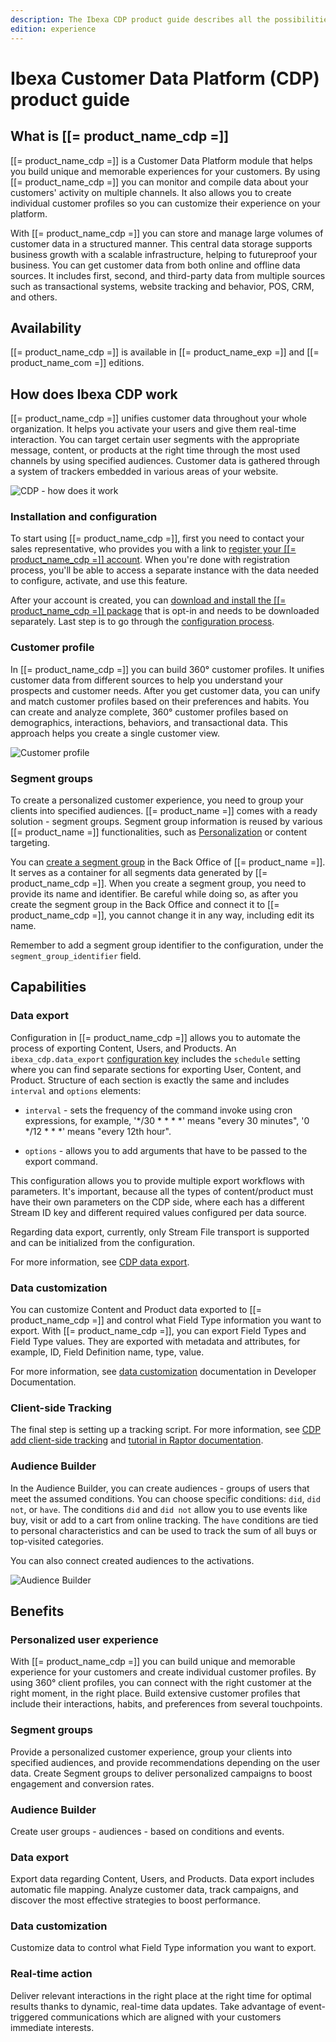 ```yaml
---
description: The Ibexa CDP product guide describes all the possibilities that the Customer Data Platform offers to help you build great customer experiences.
edition: experience
---
```


# Ibexa Customer Data Platform (CDP) product guide

## What is [[= product_name_cdp =]]

[[= product_name_cdp =]] is a Customer Data Platform module that helps you build unique and memorable experiences for your customers.
By using [[= product_name_cdp =]] you can monitor and compile data about your customers' activity on multiple channels.
It also allows you to create individual customer profiles so you can customize their experience on your platform.

With [[= product_name_cdp =]] you can store and manage large volumes of customer data in a structured manner. This central data storage supports business growth with a scalable infrastructure, helping to futureproof your business.
You can get customer data from both online and offline data sources.
It includes first, second, and third-party data from multiple sources such as transactional systems, website tracking and behavior, POS, CRM, and others.

## Availability

[[= product_name_cdp =]] is available in [[= product_name_exp =]] and [[= product_name_com =]] editions.

## How does Ibexa CDP work

[[= product_name_cdp =]] unifies customer data throughout your whole organization. It helps you activate your users and give them real-time interaction.
You can target certain user segments with the appropriate message, content, or products at the right time through the most used channels by using specified audiences.
Customer data is gathered through a system of trackers embedded in various areas of your website.

![CDP - how does it work](img/cdp_how_works.png)

### Installation and configuration

To start using [[= product_name_cdp =]], first you need to contact your sales representative, who provides you with a link to [register your [[= product_name_cdp =]] account](https://doc.ibexa.co/en/latest/cdp/cdp_installation/#register-in-ibexa-cdp-dashboard). When you're done with registration process, you'll be able to access a separate instance with the data needed to configure, activate, and use this feature.

After your account is created, you can [download and install the [[= product_name_cdp =]] package](https://doc.ibexa.co/en/latest/cdp/cdp_installation/#install-cdp-package) that is opt-in and needs to be downloaded separately. Last step is to go through the [configuration process](https://doc.ibexa.co/en/latest/cdp/cdp_activation/cdp_configuration/).

### Customer profile

In [[= product_name_cdp =]] you can build 360° customer profiles. It unifies customer data from different sources to help you understand your prospects and customer needs.
After you get customer data, you can unify and match customer profiles based on their preferences and habits. You can create and analyze complete, 360° customer profiles based on demographics, interactions, behaviors, and transactional data.
This approach helps you create a single customer view.

![Customer profile](img/customer_profile.png)

### Segment groups

To create a personalized customer experience, you need to group your clients into specified audiences.
[[= product_name =]] comes with a ready solution - segment groups.
Segment group information is reused by various [[= product_name =]] functionalities, such as [Personalization](personalization_guide.md) or content targeting.

You can [create a segment group](https://doc.ibexa.co/projects/userguide/en/latest/personalization/segment_management/) in the Back Office of [[= product_name =]]. It serves as a container for all segments data generated by [[= product_name_cdp =]].
When you create a segment group, you need to provide its name and identifier.
Be careful while doing so, as after you create the segment group in the Back Office and connect it to [[= product_name_cdp =]], you cannot change it in any way, including edit its name.

Remember to add a segment group identifier to the configuration, under the `segment_group_identifier` field.

## Capabilities

### Data export

Configuration in [[= product_name_cdp =]] allows you to automate the process of exporting Content, Users, and Products.
An `ibexa_cdp.data_export` [configuration key](https://doc.ibexa.co/en/latest/cdp/cdp_data_export_schedule/#configuration-key) includes the `schedule` setting where you can find separate sections for exporting User, Content, and Product. Structure of each section is exactly the same and includes `interval` and `options` elements:

- `interval` - sets the frequency of the command invoke using cron expressions, for example, '*/30 * * * *' means "every 30 minutes", '0 */12 * * *' means "every 12th hour".

- `options` - allows you to add arguments that have to be passed to the export command.

This configuration allows you to provide multiple export workflows with parameters. It's important, because all the types of content/product must have their own parameters on the CDP side, where each has a different Stream ID key and different required values configured per data source.

Regarding data export, currently, only Stream File transport is supported and can be initialized from the configuration.

For more information, see [CDP data export](https://doc.ibexa.co/en/latest/cdp/cdp_activation/cdp_data_export/).

### Data customization

​You can customize Content and Product data exported to [[= product_name_cdp =]] and control what Field Type information you want to export.
With [[= product_name_cdp =]], you can export Field Types and Field Type values. They are exported with metadata and attributes, for example, ID, Field Definition name, type, value.

For more information, see [data customization](https://doc.ibexa.co/en/latest/cdp/cdp_data_customization/#data-customization) documentation in Developer Documentation.

### Client-side Tracking

The final step is setting up a tracking script.
For more information, see [CDP add client-side tracking](https://doc.ibexa.co/en/latest/cdp/cdp_activation/cdp_add_clientside_tracking/) and [tutorial in Raptor documentation](https://support.raptorsmartadvisor.com/hc/en-us/articles/9563346335004-Client-Side-Tracking).

### Audience Builder

In the Audience Builder, you can create audiences - groups of users that meet the assumed conditions.
You can choose specific conditions: `did`, `did not`, or `have`.
The conditions `did` and `did not` allow you to use events like buy, visit or add to a cart from online tracking. The  `have` conditions are tied to personal characteristics and can be used to track the sum of all buys or top-visited categories.

You can also connect created audiences to the activations.

![Audience Builder](img/audience_builder.png)

## Benefits

### Personalized user experience

With [[= product_name_cdp =]] you can build unique and memorable experience for your customers and create individual customer profiles.
By using 360° client profiles, you can connect with the right customer at the right moment, in the right place.
Build extensive customer profiles that include their interactions, habits, and preferences from several touchpoints.

### Segment groups

Provide a personalized customer experience, group your clients into specified audiences, and provide recommendations depending on the user data.
Create Segment groups to deliver personalized campaigns to boost engagement and conversion rates.

### Audience Builder

Create user groups - audiences - based on conditions and events.

### Data export

Export data regarding Content, Users, and Products. Data export includes automatic file mapping.
Analyze customer data, track campaigns, and discover the most effective strategies to boost performance.

### Data customization

Customize data to control what Field Type information you want to export.

### Real-time action

Deliver relevant interactions in the right place at the right time for optimal results thanks to dynamic, real-time data updates.
Take advantage of event-triggered communications which are aligned with your customers immediate interests.